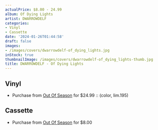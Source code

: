 ```yaml
---
actualPrice: $8.00 - 24.99
album: Of Dying Lights
artist: DWARROWDELF
categories:
- Vinyl
- Cassette
date: '2024-01-26T01:44:58'
draft: false
images:
- /images/covers/dwarrowdelf-of_dying_lights.jpg
inStock: true
thumbnailImage: /images/covers/dwarrowdelf-of_dying_lights-thumb.jpg
title: DWARROWDELF - Of Dying Lights
---
```


## Vinyl
* Purchase from [Out Of Season](https://www.outofseasonlabel.com/products/dwarrowdelf-of-dying-lights-vinyl-lp-color-lim199) for $24.99 :: (color, lim.195)
## Cassette
* Purchase from [Out Of Season](https://www.outofseasonlabel.com/products/copy-of-dwarrowdelf-of-dying-lights-pro-tape) for $8.00
